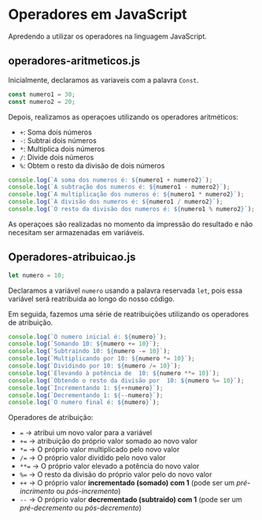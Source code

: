 # Operadores em JavaScript

Apredendo a utilizar os operadores na linguagem JavaScript.

## operadores-aritmeticos.js 

Inicialmente, declaramos as variaveis com a palavra `Const`.

~~~js
const numero1 = 30;
const numero2 = 20;
~~~

Depois, realizamos as operaçoes utilizando os operadores aritméticos:

* `+`: Soma dois números
* `-`: Subtrai dois números
* `*`: Multiplica dois números
* `/`: Divide dois números
* `%`: Obtem o resto da divisão de  dois números

~~~js
console.log(`A soma dos numeros é: ${numero1 + numero2}`);
console.log(`A subtração dos numeros é: ${numero1 - numero2}`);
console.log(`A multiplicação dos numeros é: ${numero1 * numero2}`);
console.log(`A divisão dos numeros é: ${numero1 / numero2}`);
console.log(`O resto da divisão dos numeros é: ${numero1 % numero2}`);
~~~

As operaçoes são realizadas no momento da impressão do resultado e 
não necesitam ser armazenadas  em variáveis.

## Operadores-atribuicao.js

~~~js
let numero = 10;
~~~

Declaramos a variável `numero` usando a palavra reservada `let`,
 pois essa variável será reatribuida ao longo do nosso código.

 Em seguida, fazemos uma série de reatribuições utilizando os operadores de atribuição.

 ~~~js
 console.log(`O numero inicial é: ${numero}`);
console.log(`Somando 10: ${numero += 10}`);
console.log(`Subtraindo 10: ${numero -= 10}`);
console.log(`Multiplicando por 10: ${numero *= 10}`);
console.log(`Dividindo por 10: ${numero /= 10}`);
console.log(`Elevando à potência de  10: ${numero **= 10}`);
console.log(`Obtendo o resto da divisão por  10: ${numero %= 10}`);
console.log(`Incrementando 1: ${++numero}`);
console.log(`Decrementando 1: ${--numero}`);
console.log(`O numero final é: ${numero}`);
 ~~~

 Operadores de atribuição:

* `=` -> atribui um novo valor para a variável
* `+=` -> atribuição do próprio valor somado ao novo valor
* `*=` -> O próprio valor multiplicado pelo novo valor
* `/=` -> O próprio valor dividido pelo novo valor
* `**=` -> O próprio valor elevado a potência do novo valor
* `%=` -> O resto da divisão do próprio valor pelo do novo valor
* `++` -> O próprio valor **incrementado (somado) com 1** (pode ser um _pré-incrimento_ ou _pós-incremento_)
* `--` -> O próprio valor **decrementado (subtraido) com 1** (pode ser um _pré-decremento_ ou _pós-decremento_)
